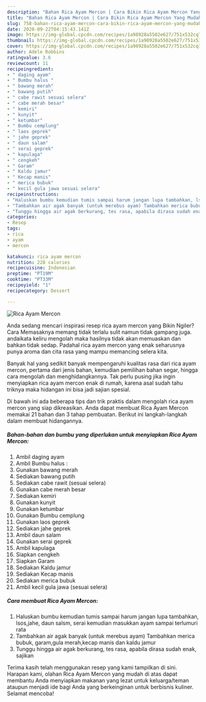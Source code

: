 ```yaml
---
description: "Bahan Rica Ayam Mercon | Cara Bikin Rica Ayam Mercon Yang Mudah Dan Praktis"
title: "Bahan Rica Ayam Mercon | Cara Bikin Rica Ayam Mercon Yang Mudah Dan Praktis"
slug: 758-bahan-rica-ayam-mercon-cara-bikin-rica-ayam-mercon-yang-mudah-dan-praktis
date: 2020-09-22T04:15:43.141Z
image: https://img-global.cpcdn.com/recipes/1a98928a5502e627/751x532cq70/rica-ayam-mercon-foto-resep-utama.jpg
thumbnail: https://img-global.cpcdn.com/recipes/1a98928a5502e627/751x532cq70/rica-ayam-mercon-foto-resep-utama.jpg
cover: https://img-global.cpcdn.com/recipes/1a98928a5502e627/751x532cq70/rica-ayam-mercon-foto-resep-utama.jpg
author: Adele Robbins
ratingvalue: 3.6
reviewcount: 11
recipeingredient:
- " daging ayam"
- " Bumbu halus "
- " bawang merah"
- " bawang putih"
- " cabe rawit sesuai selera"
- " cabe merah besar"
- " kemiri"
- " kunyit"
- " ketumbar"
- " Bumbu cemplung"
- " laos geprek"
- " jahe geprek"
- " daun salam"
- " serai geprek"
- " kapulaga"
- " cengkeh"
- " Garam"
- " Kaldu jamur"
- " Kecap manis"
- " merica bubuk"
- " kecil gula jawa sesuai selera"
recipeinstructions:
- "Haluskan bumbu kemudian tumis sampai harum jangan lupa tambahkan, lsos,jahe, daun salsm, serai kemudian masukkan ayam sampai terlumuri rata"
- "Tambahkan air agak banyak (untuk merebus ayam) Tambahkan merica bubuk, garam,gula merah,kecap manis dan kaldu jamur"
- "Tunggu hingga air agak berkurang, tes rasa, apabila dirasa sudah enak, sajikan"
categories:
- Resep
tags:
- rica
- ayam
- mercon

katakunci: rica ayam mercon 
nutrition: 228 calories
recipecuisine: Indonesian
preptime: "PT19M"
cooktime: "PT33M"
recipeyield: "1"
recipecategory: Dessert

---
```



![Rica Ayam Mercon](https://img-global.cpcdn.com/recipes/1a98928a5502e627/751x532cq70/rica-ayam-mercon-foto-resep-utama.jpg)

Anda sedang mencari inspirasi resep rica ayam mercon yang Bikin Ngiler? Cara Memasaknya memang tidak terlalu sulit namun tidak gampang juga. andaikata keliru mengolah maka hasilnya tidak akan memuaskan dan bahkan tidak sedap. Padahal rica ayam mercon yang enak seharusnya punya aroma dan cita rasa yang mampu memancing selera kita.

Banyak hal yang sedikit banyak mempengaruhi kualitas rasa dari rica ayam mercon, pertama dari jenis bahan, kemudian pemilihan bahan segar, hingga cara mengolah dan menghidangkannya. Tak perlu pusing jika ingin menyiapkan rica ayam mercon enak di rumah, karena asal sudah tahu triknya maka hidangan ini bisa jadi sajian spesial.




Di bawah ini ada beberapa tips dan trik praktis dalam mengolah rica ayam mercon yang siap dikreasikan. Anda dapat membuat Rica Ayam Mercon memakai 21 bahan dan 3 tahap pembuatan. Berikut ini langkah-langkah dalam membuat hidangannya.

<!--inarticleads1-->

##### Bahan-bahan dan bumbu yang diperlukan untuk menyiapkan Rica Ayam Mercon:

1. Ambil  daging ayam
1. Ambil  Bumbu halus :
1. Gunakan  bawang merah
1. Sediakan  bawang putih
1. Sediakan  cabe rawit (sesuai selera)
1. Gunakan  cabe merah besar
1. Sediakan  kemiri
1. Gunakan  kunyit
1. Gunakan  ketumbar
1. Gunakan  Bumbu cemplung
1. Gunakan  laos geprek
1. Sediakan  jahe geprek
1. Ambil  daun salam
1. Gunakan  serai geprek
1. Ambil  kapulaga
1. Siapkan  cengkeh
1. Siapkan  Garam
1. Sediakan  Kaldu jamur
1. Sediakan  Kecap manis
1. Sediakan  merica bubuk
1. Ambil  kecil gula jawa (sesuai selera)




<!--inarticleads2-->

##### Cara membuat Rica Ayam Mercon:

1. Haluskan bumbu kemudian tumis sampai harum jangan lupa tambahkan, lsos,jahe, daun salsm, serai kemudian masukkan ayam sampai terlumuri rata
1. Tambahkan air agak banyak (untuk merebus ayam) Tambahkan merica bubuk, garam,gula merah,kecap manis dan kaldu jamur
1. Tunggu hingga air agak berkurang, tes rasa, apabila dirasa sudah enak, sajikan




Terima kasih telah menggunakan resep yang kami tampilkan di sini. Harapan kami, olahan Rica Ayam Mercon yang mudah di atas dapat membantu Anda menyiapkan makanan yang lezat untuk keluarga/teman ataupun menjadi ide bagi Anda yang berkeinginan untuk berbisnis kuliner. Selamat mencoba!
